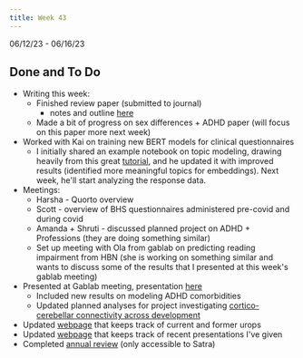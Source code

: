 ```yaml
---
title: Week 43
---
```


06/12/23 - 06/16/23

## Done and To Do
* Writing this week:
    * Finished review paper (submitted to journal)
        * notes and outline [here](../writing/index.md)
    * Made a bit of progress on sex differences + ADHD paper (will focus on this paper more next week)
* Worked with Kai on training new BERT models for clinical questionnaires
    * I initially shared an example notebook on topic modeling, drawing heavily from this great [tutorial](https://towardsdatascience.com/topic-modeling-with-bert-779f7db187e6), and he updated it with improved results (identified more meaningful topics for embeddings). Next week, he'll start analyzing the response data.
* Meetings:
    * Harsha - Quorto overview
    * Scott - overview of BHS questionnaires administered pre-covid and during covid
    * Amanda + Shruti - discussed planned project on ADHD + Professions (they are doing something similar)
    * Set up meeting with Ola from gablab on predicting reading impairment from HBN (she is working on something similar and wants to discuss some of the results that I presented at this week's gablab meeting)
* Presented at Gablab meeting, presentation [here](https://docs.google.com/presentation/d/1DL2Ec4o4LHnki4P4RB3HiFvmYJM7vSGNrW40OrdsCGQ/edit?usp=sharing)
    * Included new results on modeling ADHD comorbidities
    * Updated planned analyses for project investigating [cortico-cerebellar connectivity across development](../projects/cerebellum-fingerprints.md)
* Updated [webpage](../mentorship/urops.md) that keeps track of current and former urops
* Updated [webpage](../presentations/index.md) that keeps track of recent presentations I've given
* Completed [annual review](https://docs.google.com/document/d/12pSQH6M9FXG8kclRCYILDOhA2Nc7JtNt/edit?usp=sharing&ouid=110847987931723045299&rtpof=true&sd=true) (only accessible to Satra)
